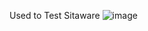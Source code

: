 Used to Test Sitaware
![image](https://github.com/Flinterpop/CAT21Tester/assets/139028622/2980bc8a-63fe-4683-90b6-cd2dd044929f)
